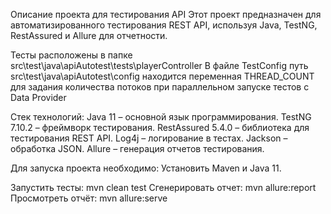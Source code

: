 Описание проекта для тестирования API
Этот проект предназначен для автоматизированного тестирования REST API, используя Java, TestNG, RestAssured и Allure для отчетности.

Тесты расположены в папке src\test\java\apiAutotest\tests\playerController
В файле TestConfig путь src\test\java\apiAutotest\config находится переменная THREAD_COUNT для задания количества потоков
при параллельном запуске тестов с Data Provider

Стек технологий:
Java 11 – основной язык программирования.
TestNG 7.10.2 – фреймворк тестирования.
RestAssured 5.4.0 – библиотека для тестирования REST API.
Log4j – логирование в тестах.
Jackson – обработка JSON.
Allure – генерация отчетов тестирования.

Для запуска проекта необходимо:
Установить Maven и Java 11.

Запустить тесты: mvn clean test
Сгенерировать отчет: mvn allure:report
Просмотреть отчёт: mvn allure:serve
